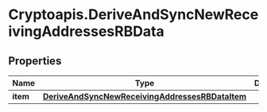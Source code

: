 # Cryptoapis.DeriveAndSyncNewReceivingAddressesRBData

## Properties

Name | Type | Description | Notes
------------ | ------------- | ------------- | -------------
**item** | [**DeriveAndSyncNewReceivingAddressesRBDataItem**](DeriveAndSyncNewReceivingAddressesRBDataItem.md) |  | 


